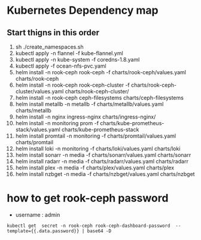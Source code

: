 # Kubernetes Dependency map
## Start thigns in this order

1. sh ./create_namespaces.sh
1. kubectl apply -n flannel -f kube-flannel.yml
1. kubectl apply -n kube-system -f coredns-1.8.yaml
1. kubectl apply -f ocean-nfs-pvc.yaml
1. helm install -n rook-ceph rook-ceph -f charts/rook-ceph/values.yaml charts/rook-ceph
1. helm install -n rook-ceph rook-ceph-cluster -f charts/rook-ceph-cluster/values.yaml charts/rook-ceph-cluster/
1. helm install -n rook-ceph ceph-filesystems charts/ceph-filesystems
1. helm install metallb -n metallb -f charts/metallb/values.yaml charts/metallb
1. helm install  -n nginx ingress-nginx charts/ingress-nginx/
1. helm install -n monitoring prom -f charts/kube-prometheus-stack/values.yaml charts/kube-prometheus-stack
1. helm install promtail -n monitoring -f charts/promtail/values.yaml charts/promtail
1. helm install loki -n monitoring -f charts/loki/values.yaml charts/loki
1. helm install  sonarr -n media -f charts/sonarr/values.yaml charts/sonarr
1. helm install radarr -n media -f charts/radarr/values.yaml charts/radarr
1. helm install plex -n media -f charts/plex/values.yaml charts/plex
1. helm install nzbget -n media  -f charts/nzbget/values.yaml charts/nzbget


# how to get rook-ceph password
* username : admin
```
kubectl get  secret -n rook-ceph rook-ceph-dashboard-password  --template={{.data.password}} | base64 -D
```
